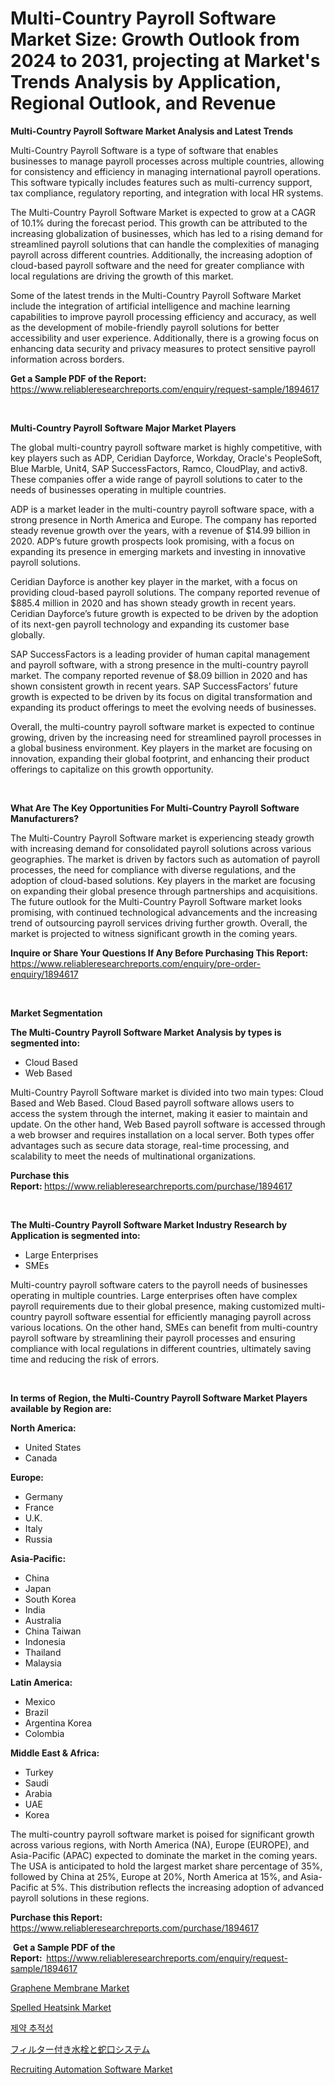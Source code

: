 <p><h1>Multi-Country Payroll Software Market Size: Growth Outlook from 2024 to 2031, projecting at Market's Trends Analysis by Application, Regional Outlook, and Revenue</h1></p><p><strong>Multi-Country Payroll Software Market Analysis and Latest Trends</strong></p>
<p><p>Multi-Country Payroll Software is a type of software that enables businesses to manage payroll processes across multiple countries, allowing for consistency and efficiency in managing international payroll operations. This software typically includes features such as multi-currency support, tax compliance, regulatory reporting, and integration with local HR systems.</p><p>The Multi-Country Payroll Software Market is expected to grow at a CAGR of 10.1% during the forecast period. This growth can be attributed to the increasing globalization of businesses, which has led to a rising demand for streamlined payroll solutions that can handle the complexities of managing payroll across different countries. Additionally, the increasing adoption of cloud-based payroll software and the need for greater compliance with local regulations are driving the growth of this market.</p><p>Some of the latest trends in the Multi-Country Payroll Software Market include the integration of artificial intelligence and machine learning capabilities to improve payroll processing efficiency and accuracy, as well as the development of mobile-friendly payroll solutions for better accessibility and user experience. Additionally, there is a growing focus on enhancing data security and privacy measures to protect sensitive payroll information across borders.</p></p>
<p><strong>Get a Sample PDF of the Report:&nbsp;</strong> <a href="https://www.reliableresearchreports.com/enquiry/request-sample/1894617">https://www.reliableresearchreports.com/enquiry/request-sample/1894617</a></p>
<p>&nbsp;</p>
<p><strong>Multi-Country Payroll Software Major Market Players</strong></p>
<p><p>The global multi-country payroll software market is highly competitive, with key players such as ADP, Ceridian Dayforce, Workday, Oracle's PeopleSoft, Blue Marble, Unit4, SAP SuccessFactors, Ramco, CloudPlay, and activ8. These companies offer a wide range of payroll solutions to cater to the needs of businesses operating in multiple countries.</p><p>ADP is a market leader in the multi-country payroll software space, with a strong presence in North America and Europe. The company has reported steady revenue growth over the years, with a revenue of $14.99 billion in 2020. ADP’s future growth prospects look promising, with a focus on expanding its presence in emerging markets and investing in innovative payroll solutions.</p><p>Ceridian Dayforce is another key player in the market, with a focus on providing cloud-based payroll solutions. The company reported revenue of $885.4 million in 2020 and has shown steady growth in recent years. Ceridian Dayforce’s future growth is expected to be driven by the adoption of its next-gen payroll technology and expanding its customer base globally.</p><p>SAP SuccessFactors is a leading provider of human capital management and payroll software, with a strong presence in the multi-country payroll market. The company reported revenue of $8.09 billion in 2020 and has shown consistent growth in recent years. SAP SuccessFactors’ future growth is expected to be driven by its focus on digital transformation and expanding its product offerings to meet the evolving needs of businesses.</p><p>Overall, the multi-country payroll software market is expected to continue growing, driven by the increasing need for streamlined payroll processes in a global business environment. Key players in the market are focusing on innovation, expanding their global footprint, and enhancing their product offerings to capitalize on this growth opportunity.</p></p>
<p>&nbsp;</p>
<p><strong>What Are The Key Opportunities For Multi-Country Payroll Software Manufacturers?</strong></p>
<p><p>The Multi-Country Payroll Software market is experiencing steady growth with increasing demand for consolidated payroll solutions across various geographies. The market is driven by factors such as automation of payroll processes, the need for compliance with diverse regulations, and the adoption of cloud-based solutions. Key players in the market are focusing on expanding their global presence through partnerships and acquisitions. The future outlook for the Multi-Country Payroll Software market looks promising, with continued technological advancements and the increasing trend of outsourcing payroll services driving further growth. Overall, the market is projected to witness significant growth in the coming years.</p></p>
<p><strong>Inquire or Share Your Questions If Any Before Purchasing This Report:</strong> <a href="https://www.reliableresearchreports.com/enquiry/pre-order-enquiry/1894617">https://www.reliableresearchreports.com/enquiry/pre-order-enquiry/1894617</a></p>
<p>&nbsp;</p>
<p><strong>Market Segmentation</strong></p>
<p><strong>The Multi-Country Payroll Software Market Analysis by types is segmented into:</strong></p>
<p><ul><li>Cloud Based</li><li>Web Based</li></ul></p>
<p><p>Multi-Country Payroll Software market is divided into two main types: Cloud Based and Web Based. Cloud Based payroll software allows users to access the system through the internet, making it easier to maintain and update. On the other hand, Web Based payroll software is accessed through a web browser and requires installation on a local server. Both types offer advantages such as secure data storage, real-time processing, and scalability to meet the needs of multinational organizations.</p></p>
<p><strong>Purchase this Report:&nbsp;</strong><a href="https://www.reliableresearchreports.com/purchase/1894617">https://www.reliableresearchreports.com/purchase/1894617</a></p>
<p>&nbsp;</p>
<p><strong>The Multi-Country Payroll Software Market Industry Research by Application is segmented into:</strong></p>
<p><ul><li>Large Enterprises</li><li>SMEs</li></ul></p>
<p><p>Multi-country payroll software caters to the payroll needs of businesses operating in multiple countries. Large enterprises often have complex payroll requirements due to their global presence, making customized multi-country payroll software essential for efficiently managing payroll across various locations. On the other hand, SMEs can benefit from multi-country payroll software by streamlining their payroll processes and ensuring compliance with local regulations in different countries, ultimately saving time and reducing the risk of errors.</p></p>
<p>&nbsp;</p>
<p><strong>In terms of Region, the Multi-Country Payroll Software Market Players available by Region are:</strong></p>
<p>
    <p> <strong> North America: </strong>
        <ul>
            <li>United States</li>
            <li>Canada</li>
        </ul>
        </p> 
    <p> <strong> Europe: </strong>
        <ul>
            <li>Germany</li>
            <li>France</li>
            <li>U.K.</li>
            <li>Italy</li>
            <li>Russia</li>
        </ul>
        </p> 
    <p> <strong> Asia-Pacific: </strong>
        <ul>
            <li>China</li>
            <li>Japan</li>
            <li>South Korea</li>
            <li>India</li>
            <li>Australia</li>
            <li>China Taiwan</li>
            <li>Indonesia</li>
            <li>Thailand</li>
            <li>Malaysia</li>
        </ul>
        </p> 
    <p> <strong> Latin America: </strong>
        <ul>
            <li>Mexico</li>
            <li>Brazil</li>
            <li>Argentina Korea</li>
            <li>Colombia</li>
        </ul>
        </p> 
    <p> <strong> Middle East & Africa: </strong>
        <ul>
            <li>Turkey</li>
            <li>Saudi</li>
            <li>Arabia</li>
            <li>UAE</li>
            <li>Korea</li>
        </ul>
    </p>
    </p>
<p><p>The multi-country payroll software market is poised for significant growth across various regions, with North America (NA), Europe (EUROPE), and Asia-Pacific (APAC) expected to dominate the market in the coming years. The USA is anticipated to hold the largest market share percentage of 35%, followed by China at 25%, Europe at 20%, North America at 15%, and Asia-Pacific at 5%. This distribution reflects the increasing adoption of advanced payroll solutions in these regions.</p></p>
<p><strong>Purchase this Report: </strong><a href="https://www.reliableresearchreports.com/purchase/1894617">https://www.reliableresearchreports.com/purchase/1894617</a></p>
<p>&nbsp;<strong>Get a Sample PDF of the Report:&nbsp;&nbsp;</strong><a href="https://www.reliableresearchreports.com/enquiry/request-sample/1894617">https://www.reliableresearchreports.com/enquiry/request-sample/1894617</a></p>
<p><strong></strong></p>
<p><p><a href="https://view.publitas.com/reportprime-1/graphene-membrane-market-research-report-forecasted-for-period-from-2024-2031-by-market-type-market-application-and-region/">Graphene Membrane Market</a></p><p><a href="https://automatic-knee-4c7.notion.site/Spelled-Heatsink-Market-Offers-Provide-Insightful-Data-for-the-Time-Period-from-2024-to-2031-and-als-cc49299391a844eda56b0bc45a4bef5c">Spelled Heatsink Market</a></p><p><a href="https://medium.com/@c-davies1/%EC%A0%9C%EC%95%BD-%EC%B6%94%EC%A0%81%EC%84%B1-%EC%8B%9C%EC%9E%A5-%EC%84%B1%EA%B3%B5%EC%A0%81%EC%9D%B8-%EB%B9%84%EC%A6%88%EB%8B%88%EC%8A%A4-%EC%A0%84%EB%9E%B5%EC%9D%98-%EC%97%B4%EC%87%A0-2031%EB%85%84%EA%B9%8C%EC%A7%80-%EC%98%88%EC%B8%A1-61bdd4868745">제약 추적성</a></p><p><a href="https://medium.com/@klon646/%E6%B5%84%E6%B0%B4%E6%A0%93%E3%81%8A%E3%82%88%E3%81%B3%E6%B0%B4%E6%A0%93%E3%82%B7%E3%82%B9%E3%83%86%E3%83%A0%E3%81%AE%E5%B8%82%E5%A0%B4%E3%83%AC%E3%83%9D%E3%83%BC%E3%83%88%E3%81%AF-%E3%81%93%E3%81%AE%E5%B8%82%E5%A0%B4%E3%81%AE%E6%9C%80%E6%96%B0%E3%81%AE%E3%83%88%E3%83%AC%E3%83%B3%E3%83%89%E3%82%84%E6%88%90%E9%95%B7%E6%A9%9F%E4%BC%9A%E3%82%92%E6%98%8E%E3%82%89%E3%81%8B%E3%81%AB%E3%81%97%E3%81%BE%E3%81%99-5b73f4942a48">フィルター付き水栓と蛇口システム</a></p><p><a href="https://github.com/gamblestampleyjenny50m5sl6/Market-Research-Report-List-1/blob/main/recruiting-automation-software-market.md">Recruiting Automation Software Market</a></p></p>
